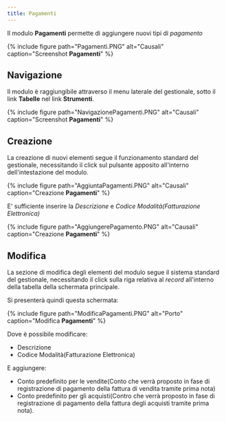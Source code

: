 ```yaml
---
title: Pagamenti
---
```


Il modulo **Pagamenti** permette di aggiungere nuovi tipi di *pagamento*

{% include figure path="Pagamenti.PNG" alt="Causali" caption="Screenshot **Pagamenti**" %}

## Navigazione

Il modulo è raggiungibile attraverso il menu laterale del gestionale, sotto il link **Tabelle** nel link **Strumenti**.

{% include figure path="NavigazionePagamenti.PNG" alt="Causali" caption="Screenshot **Pagamenti**" %}

## Creazione
La creazione di nuovi elementi segue il funzionamento standard del gestionale, necessitando il click sul pulsante apposito all'interno dell'intestazione del modulo.

{% include figure path="AggiuntaPagamenti.PNG" alt="Causali" caption="Creazione **Pagamenti**" %}

E' sufficiente inserire la *Descrizione* e *Codice Modalità(Fatturazione Elettronica)*

{% include figure path="AggiungerePagamento.PNG" alt="Causali" caption="Creazione **Pagamenti**" %}

## Modifica
La sezione di modifica degli elementi del modulo segue il sistema standard del gestionale, necessitando il click sulla riga relativa al *record* all'interno della tabella della schermata principale.

Si presenterà quindi questa schermata:

{% include figure path="ModificaPagamenti.PNG" alt="Porto" caption="Modifica **Pagamenti**" %}

Dove è possibile modificare:
- Descrizione
- Codice Modalità(Fatturazione Elettronica)

E aggiungere:
- Conto predefinito per le vendite(Conto che verrà proposto in fase di registrazione di pagamento della fattura di vendita tramite prima nota)
- Conto predefinito per gli acquisti(Contro che verrà proposto in fase di registrazione di pagamento della fattura degli acquisti tramite prima nota).
